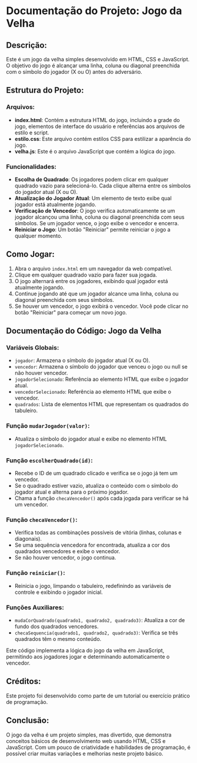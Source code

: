 # Documentação do Projeto: Jogo da Velha

## Descrição:
Este é um jogo da velha simples desenvolvido em HTML, CSS e JavaScript. O objetivo do jogo é alcançar uma linha, coluna ou diagonal preenchida com o símbolo do jogador (X ou O) antes do adversário.

## Estrutura do Projeto:

### Arquivos:
- **index.html**: Contém a estrutura HTML do jogo, incluindo a grade do jogo, elementos de interface do usuário e referências aos arquivos de estilo e script.
- **estilo.css**: Este arquivo contém estilos CSS para estilizar a aparência do jogo.
- **velha.js**: Este é o arquivo JavaScript que contém a lógica do jogo.

### Funcionalidades:

- **Escolha de Quadrado**: Os jogadores podem clicar em qualquer quadrado vazio para selecioná-lo. Cada clique alterna entre os símbolos do jogador atual (X ou O).
- **Atualização do Jogador Atual**: Um elemento de texto exibe qual jogador está atualmente jogando.
- **Verificação de Vencedor**: O jogo verifica automaticamente se um jogador alcançou uma linha, coluna ou diagonal preenchida com seus símbolos. Se um jogador vence, o jogo exibe o vencedor e encerra.
- **Reiniciar o Jogo**: Um botão "Reiniciar" permite reiniciar o jogo a qualquer momento.

## Como Jogar:

1. Abra o arquivo `index.html` em um navegador da web compatível.
2. Clique em qualquer quadrado vazio para fazer sua jogada.
3. O jogo alternará entre os jogadores, exibindo qual jogador está atualmente jogando.
4. Continue jogando até que um jogador alcance uma linha, coluna ou diagonal preenchida com seus símbolos.
5. Se houver um vencedor, o jogo exibirá o vencedor. Você pode clicar no botão "Reiniciar" para começar um novo jogo.

## Documentação do Código: Jogo da Velha

### Variáveis Globais:
- `jogador`: Armazena o símbolo do jogador atual (X ou O).
- `vencedor`: Armazena o símbolo do jogador que venceu o jogo ou null se não houver vencedor.
- `jogadorSelecionado`: Referência ao elemento HTML que exibe o jogador atual.
- `vencedorSelecionado`: Referência ao elemento HTML que exibe o vencedor.
- `quadrados`: Lista de elementos HTML que representam os quadrados do tabuleiro.

### Função `mudarJogador(valor)`:
- Atualiza o símbolo do jogador atual e exibe no elemento HTML `jogadorSelecionado`.

### Função `escolherQuadrado(id)`:
- Recebe o ID de um quadrado clicado e verifica se o jogo já tem um vencedor.
- Se o quadrado estiver vazio, atualiza o conteúdo com o símbolo do jogador atual e alterna para o próximo jogador.
- Chama a função `checaVencedor()` após cada jogada para verificar se há um vencedor.

### Função `checaVencedor()`:
- Verifica todas as combinações possíveis de vitória (linhas, colunas e diagonais).
- Se uma sequência vencedora for encontrada, atualiza a cor dos quadrados vencedores e exibe o vencedor.
- Se não houver vencedor, o jogo continua.

### Função `reiniciar()`:
- Reinicia o jogo, limpando o tabuleiro, redefinindo as variáveis de controle e exibindo o jogador inicial.

### Funções Auxiliares:
- `mudaCorQuadrado(quadrado1, quadrado2, quadrado3)`: Atualiza a cor de fundo dos quadrados vencedores.
- `checaSequencia(quadrado1, quadrado2, quadrado3)`: Verifica se três quadrados têm o mesmo conteúdo.

Este código implementa a lógica do jogo da velha em JavaScript, permitindo aos jogadores jogar e determinando automaticamente o vencedor.

## Créditos:
Este projeto foi desenvolvido como parte de um tutorial ou exercício prático de programação.

## Conclusão:
O jogo da velha é um projeto simples, mas divertido, que demonstra conceitos básicos de desenvolvimento web usando HTML, CSS e JavaScript. Com um pouco de criatividade e habilidades de programação, é possível criar muitas variações e melhorias neste projeto básico.
